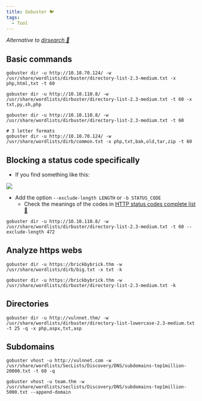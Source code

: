 ```yaml
---
title: Gobuster 🐦
tags:
  - Tool
---
```

*Alternative to [dirsearch 📁](dirsearch.md)*
## Basic commands

````shell
gobuster dir -u http://10.10.70.124/ -w /usr/share/wordlists/dirbuster/directory-list-2.3-medium.txt -x php,html,txt -t 60

gobuster dir -u http://10.10.110.8/ -w /usr/share/wordlists/dirbuster/directory-list-2.3-medium.txt -t 60 -x txt,py,sh,php

gobuster dir -u http://10.10.110.8/ -w /usr/share/wordlists/dirbuster/directory-list-2.3-medium.txt -t 60

# 3 letter formats
gobuster dir -u http://10.10.70.124/ -w /usr/share/wordlists/dirb/common.txt -x php,txt,bak,old,tar,zip -t 60

````

## Blocking a status code specifically

- If you find something like this:

![](Pasted%20image%2020240419111932.png)

- Add the option `--exclude-length LENGTH` or `-b STATUS_CODE`
	- Check the meanings of the codes in [HTTP status codes complete list 💨](http_status_codes.md)

```shell
gobuster dir -u http://10.10.110.8/ -w /usr/share/wordlists/dirbuster/directory-list-2.3-medium.txt -t 60 --exclude-length 472
```

## Analyze https webs

```shell
gobuster dir -u https://brickbybrick.thm -w /usr/share/wordlists/dirb/big.txt -x txt -k

gobuster dir -u https://brickbybrick.thm -w /usr/share/wordlists/dirbuster/directory-list-2.3-medium.txt -k
```

## Directories

```shell
gobuster dir -u http://vulnnet.thm/ -w /usr/share/wordlists/dirbuster/directory-list-lowercase-2.3-medium.txt -t 25 -q -x php,aspx,txt,asp
```

## Subdomains

```shell
gobuster vhost -u http://vulnnet.com -w /usr/share/wordlists/SecLists/Discovery/DNS/subdomains-top1million-20000.txt -t 60 -q

gobuster vhost -u team.thm -w /usr/share/wordlists/seclists/Discovery/DNS/subdomains-top1million-5000.txt --append-domain
```